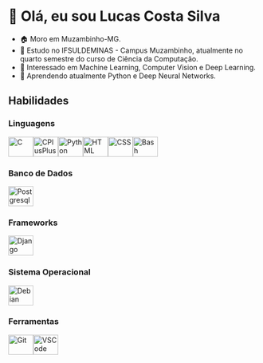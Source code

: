 <!--
[![Typing SVG](https://readme-typing-svg.demolab.com?font=JetBrains+Mono&weight=500&size=25&pause=1000&color=6AB3FF&center=true&vCenter=true&width=900&height=32&lines=Hi+there!+This+my+profile!;My+name+is+Lucas+Costa%2C+and+I'm+from+Brazil.;I'm+a+Bachelor's+student+in+Computer+Science.;I+am+a+beginner+and+I+seek+to+learn+and+improve+my+skills.;I'm+a+programming+enthusiast+always+looking+to+learn+more.)](https://git.io/typing-svg)
-->
<!-- Título do Perfil -->
# 👋 Olá, eu sou Lucas Costa Silva

<!-- Resumo -->
- 🏠 Moro em Muzambinho-MG.
- 🏫 Estudo no IFSULDEMINAS - Campus Muzambinho, atualmente no quarto semestre do curso de Ciência da Computação.
- 👀 Interessado em Machine Learning, Computer Vision e Deep Learning.
- 🌱 Aprendendo atualmente Python e Deep Neural Networks.
<!--
##
<div align="center">
  <a href="https://github.com/lucas-0331">
  <img height="180em" src="https://github-readme-stats.vercel.app/api?username=lucas-0331&show_icons=true&theme=highcontrast&include_all_commits=true&count_private=true"/>
  <img height="180em" src="https://github-readme-stats.vercel.app/api/top-langs/?username=lucas-0331&layout=compact&langs_count=7&theme=highcontrast"/>
</div>
-->

##
  <!-- Título das Habilidades -->
  ## Habilidades
  
  ### Linguagens
  <div style="display: flex; flex-wrap: wrap;">
    <img alt="C" height="40" width="50" src="https://cdn.jsdelivr.net/gh/devicons/devicon/icons/c/c-original.svg" />
    <img alt="CPlusPlus" height="40" width="50" src="https://cdn.jsdelivr.net/gh/devicons/devicon/icons/cplusplus/cplusplus-original.svg" />
    <img alt="Python" height="40" width="50" src="https://cdn.jsdelivr.net/gh/devicons/devicon/icons/python/python-original.svg" />
    <img alt="HTML" height="40" width="50" src="https://cdn.jsdelivr.net/gh/devicons/devicon/icons/html5/html5-original.svg" />
    <img alt="CSS" height="40" width="50" src="https://cdn.jsdelivr.net/gh/devicons/devicon/icons/css3/css3-original.svg" />
    <img alt="Bash" height="40" width="50" src="https://cdn.jsdelivr.net/gh/devicons/devicon/icons/bash/bash-original.svg" />
  </div>
  
  ### Banco de Dados
  <img alt="Postgresql" height="40" width="50" src="https://cdn.jsdelivr.net/gh/devicons/devicon/icons/postgresql/postgresql-original.svg" />
  
  ### Frameworks
  <img alt="Django" height="40" width="50" src="https://cdn.jsdelivr.net/gh/devicons/devicon/icons/django/django-plain.svg" />
  
  ### Sistema Operacional
  <img alt="Debian" height="40" width="50" src="https://cdn.jsdelivr.net/gh/devicons/devicon/icons/debian/debian-original.svg" />
  
  ### Ferramentas
  <div style="display: flex; flex-wrap: wrap;">
    <img alt="Git" height="40" width="50" src="https://cdn.jsdelivr.net/gh/devicons/devicon/icons/git/git-original.svg" />
    <img alt="VSCode" height="40" width="50" src="https://cdn.jsdelivr.net/gh/devicons/devicon/icons/vscode/vscode-original.svg" />
  </div>
  
  <!-- Estatísticas do GitHub -->
  <!--
  ## Estatísticas do GitHub

  <div align="center">
    <img height="180em" src="https://github-readme-stats.vercel.app/api?username=lucas-0331&show_icons=true&theme=highcontrast&include_all_commits=true&count_private=true"/>
    <img height="180em" src="https://github-readme-stats.vercel.app/api/top-langs/?username=lucas-0331&layout=compact&langs_count=7&theme=highcontrast"/>
  </div>
-->
